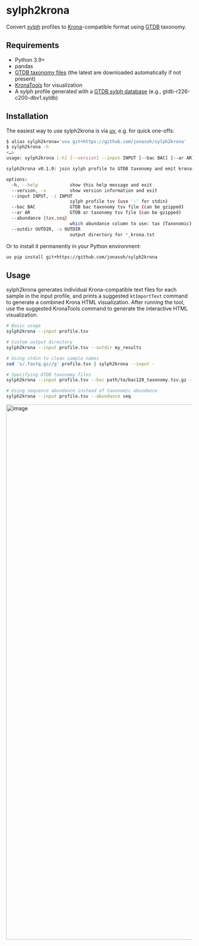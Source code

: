 # sylph2krona

Convert [sylph](https://github.com/bluenote-1577/sylph) profiles to [Krona](https://github.com/marbl/Krona)-compatible format using [GTDB](https://gtdb.ecogenomic.org/) taxonomy.

## Requirements

- Python 3.9+
- pandas
- [GTDB taxonomy files](https://data.gtdb.ecogenomic.org/releases/latest/) (the latest are downloaded automatically if not present)
- [KronaTools](https://github.com/marbl/Krona/wiki/KronaTools) for visualization
- A sylph profile generated with a [GTDB sylph database](http://faust.compbio.cs.cmu.edu/sylph-stuff/) (e.g., gtdb-r226-c200-dbv1.syldb)

## Installation

The easiest way to use sylph2krona is via [uv](https://docs.astral.sh/uv/), e.g. for quick one-offs:
```bash
$ alias sylph2krona='uvx git+https://github.com/jonasoh/sylph2krona'
$ sylph2krona -h
<…>
usage: sylph2krona [-h] [--version] --input INPUT [--bac BAC] [--ar AR] [--abundance {tax,seq}] [--outdir OUTDIR]

sylph2krona v0.1.0: join sylph profile to GTDB taxonomy and emit krona-ready text files

options:
  -h, --help            show this help message and exit
  --version, -v         show version information and exit
  --input INPUT, -i INPUT
                        sylph profile tsv (use '-' for stdin)
  --bac BAC             GTDB bac taxonomy tsv file (can be gzipped)
  --ar AR               GTDB ar taxonomy tsv file (can be gzipped)
  --abundance {tax,seq}
                        which abundance column to use: tax (Taxonomic) or seq (Sequence) abundance
  --outdir OUTDIR, -o OUTDIR
                        output directory for *_krona.txt
```

Or to install it permanently in your Python environment:
```bash
uv pip install git+https://github.com/jonasoh/sylph2krona
```

## Usage

sylph2krona generates individual Krona-compatible text files for each sample in the input profile, and prints a suggested `ktImportText` command to generate a combined Krona HTML visualization.
After running the tool, use the suggested KronaTools command to generate the interactive HTML visualization.

```bash
# Basic usage
sylph2krona --input profile.tsv

# Custom output directory
sylph2krona --input profile.tsv --outdir my_results

# Using stdin to clean sample names
sed 's/.fastq.gz//g' profile.tsv | sylph2krona --input -

# Specifying GTDB taxonomy files
sylph2krona --input profile.tsv --bac path/to/bac120_taxonomy.tsv.gz --ar path/to/ar53_taxonomy.tsv.gz

# Using sequence abundance instead of taxonomic abundance
sylph2krona --input profile.tsv --abundance seq
```

<img width="1546" height="1442" alt="image" src="https://github.com/user-attachments/assets/8d0c5adc-cce5-47ca-833b-354d0b14b0f9" />
